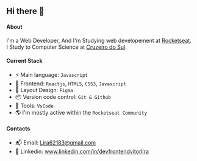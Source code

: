 ## Hi there 👋

#### About
I'm a Web Developer, And I'm Studying web developement at [Rocketseat](https://rocketseat.com.br/).     
I Study to Computer Science at [Cruzeiro do Sul](https://www.cruzeirodosulvirtual.com.br/).

#### Current Stack
- ⚡️ Main language: `Javascript`
- 🎉 Frontend: `Reactjs`, `HTML5`, `CSS3`, `Javascript`
- 🎨 Layout Design: `Figma`
- 📦️ Version code control: `Git & Github`
- 🔨 Tools: `VsCode`
- 🌎 I'm mostly active within the `Rocketseat Community`

#### Contacts

- 📬 Email: Lira62183@gmail.com
- 👤 Linkedin: www.linkedin.com/in/devfrontendvitorlira
